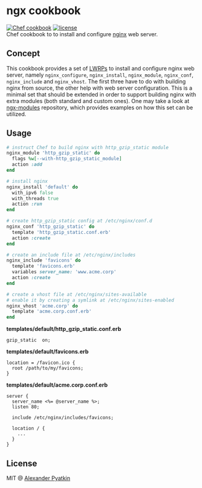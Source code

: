 # ngx cookbook
[![Chef cookbook](https://img.shields.io/cookbook/v/ngx.svg?style=flat-square)]()
[![license](https://img.shields.io/github/license/aspyatkin/ngx-cookbook.svg?style=flat-square)]()  
Chef cookbook to to install and configure [nginx](http://nginx.org) web server.

## Concept

This cookbook provides a set of [LWRPs](https://chef.readthedocs.io/en/latest/lwrps_custom.html) to install and configure nginx web server, namely `nginx_configure`, `nginx_install`, `nginx_module`, `nginx_conf`, `nginx_include` and `nginx_vhost`. The first three have to do with building nginx from source, the other help with web server configuration. This is a minimal set that should be extended in order to support building nginx with extra modules (both standard and custom ones). One may take a look at [ngx-modules](https://github.com/aspyatkin/ngx-modules-cookbook) repository, which provides examples on how this set can be utilized.

## Usage

```ruby
# instruct Chef to build nginx with http_gzip_static module
nginx_module 'http_gzip_static' do
  flags %w[--with-http_gzip_static_module]
  action :add
end

# install nginx
nginx_install 'default' do
  with_ipv6 false
  with_threads true
  action :run
end

# create http_gzip_static config at /etc/nginx/conf.d
nginx_conf 'http_gzip_static' do
  template 'http_gzip_static.conf.erb'
  action :create
end

# create an include file at /etc/nginx/includes
nginx_include 'favicons' do
  template 'favicons.erb'
  variables server_name: 'www.acme.corp'
  action :create
end

# create a vhost file at /etc/nginx/sites-available
# enable it by creating a symlink at /etc/nginx/sites-enabled
nginx_vhost 'acme.corp' do
  template 'acme.corp.conf.erb'
end
```

**templates/default/http_gzip_static.conf.erb**
```
gzip_static  on;
```

**templates/default/favicons.erb**
```
location = /favicon.ico {
  root /path/to/my/favicons;
}
```

**templates/default/acme.corp.conf.erb**
```
server {
  server_name <%= @server_name %>;
  listen 80;

  include /etc/nginx/includes/favicons;

  location / {
    ...
  }
}
```

## License
MIT @ [Alexander Pyatkin](https://github.com/aspyatkin)
